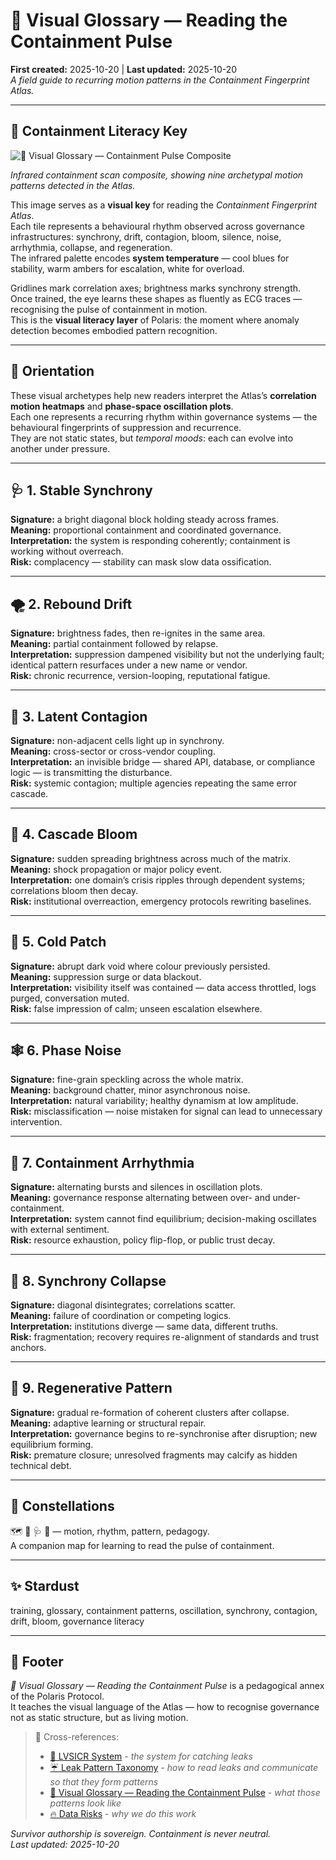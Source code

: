# 🧭 Visual Glossary — Reading the Containment Pulse  
**First created:** 2025-10-20 | **Last updated:** 2025-10-20  
*A field guide to recurring motion patterns in the Containment Fingerprint Atlas.*

---

## 📸 Containment Literacy Key  

![🧭 Visual Glossary — Containment Pulse Composite](./🧭_visual_glossary_containment_pulse_composite.png)  

*Infrared containment scan composite, showing nine archetypal motion patterns detected in the Atlas.*  

This image serves as a **visual key** for reading the *Containment Fingerprint Atlas*.  
Each tile represents a behavioural rhythm observed across governance infrastructures: synchrony, drift, contagion, bloom, silence, noise, arrhythmia, collapse, and regeneration.  
The infrared palette encodes **system temperature** — cool blues for stability, warm ambers for escalation, white for overload.  

Gridlines mark correlation axes; brightness marks synchrony strength.  
Once trained, the eye learns these shapes as fluently as ECG traces — recognising the pulse of containment in motion.  
This is the **visual literacy layer** of Polaris: the moment where anomaly detection becomes embodied pattern recognition.  

---

## 🧩 Orientation  
These visual archetypes help new readers interpret the Atlas’s **correlation motion heatmaps** and **phase-space oscillation plots**.  
Each one represents a recurring rhythm within governance systems — the behavioural fingerprints of suppression and recurrence.  
They are not static states, but *temporal moods*: each can evolve into another under pressure.  

---

## 🩺 1. Stable Synchrony  
**Signature:** a bright diagonal block holding steady across frames.  
**Meaning:** proportional containment and coordinated governance.  
**Interpretation:** the system is responding coherently; containment is working without overreach.  
**Risk:** complacency — stability can mask slow data ossification.  

---

## 🌪️ 2. Rebound Drift  
**Signature:** brightness fades, then re-ignites in the same area.  
**Meaning:** partial containment followed by relapse.  
**Interpretation:** suppression dampened visibility but not the underlying fault; identical pattern resurfaces under a new name or vendor.  
**Risk:** chronic recurrence, version-looping, reputational fatigue.  

---

## 🧬 3. Latent Contagion  
**Signature:** non-adjacent cells light up in synchrony.  
**Meaning:** cross-sector or cross-vendor coupling.  
**Interpretation:** an invisible bridge — shared API, database, or compliance logic — is transmitting the disturbance.  
**Risk:** systemic contagion; multiple agencies repeating the same error cascade.  

---

## 🌸 4. Cascade Bloom  
**Signature:** sudden spreading brightness across much of the matrix.  
**Meaning:** shock propagation or major policy event.  
**Interpretation:** one domain’s crisis ripples through dependent systems; correlations bloom then decay.  
**Risk:** institutional overreaction, emergency protocols rewriting baselines.  

---

## 🧊 5. Cold Patch  
**Signature:** abrupt dark void where colour previously persisted.  
**Meaning:** suppression surge or data blackout.  
**Interpretation:** visibility itself was contained — data access throttled, logs purged, conversation muted.  
**Risk:** false impression of calm; unseen escalation elsewhere.  

---

## 🕸️ 6. Phase Noise  
**Signature:** fine-grain speckling across the whole matrix.  
**Meaning:** background chatter, minor asynchronous noise.  
**Interpretation:** natural variability; healthy dynamism at low amplitude.  
**Risk:** misclassification — noise mistaken for signal can lead to unnecessary intervention.  

---

## 🩻 7. Containment Arrhythmia  
**Signature:** alternating bursts and silences in oscillation plots.  
**Meaning:** governance response alternating between over- and under-containment.  
**Interpretation:** system cannot find equilibrium; decision-making oscillates with external sentiment.  
**Risk:** resource exhaustion, policy flip-flop, or public trust decay.  

---

## 🌊 8. Synchrony Collapse  
**Signature:** diagonal disintegrates; correlations scatter.  
**Meaning:** failure of coordination or competing logics.  
**Interpretation:** institutions diverge — same data, different truths.  
**Risk:** fragmentation; recovery requires re-alignment of standards and trust anchors.  

---

## 🔬 9. Regenerative Pattern  
**Signature:** gradual re-formation of coherent clusters after collapse.  
**Meaning:** adaptive learning or structural repair.  
**Interpretation:** governance begins to re-synchronise after disruption; new equilibrium forming.  
**Risk:** premature closure; unresolved fragments may calcify as hidden technical debt.  

---

## 🌌 Constellations  
🗺️ 🧼 🩺 🌊 — motion, rhythm, pattern, pedagogy.  
A companion map for learning to read the pulse of containment.  

---

## ✨ Stardust  
training, glossary, containment patterns, oscillation, synchrony, contagion, drift, bloom, governance literacy  

---

## 🏮 Footer  
*🧭 Visual Glossary — Reading the Containment Pulse* is a pedagogical annex of the Polaris Protocol.  
It teaches the visual language of the Atlas — how to recognise governance not as static structure, but as living motion.  

> 📡 Cross-references:
>
> - [📡 LVSICR System](./📡_lvsicr_leak_vector_spread_intent_containment_recurrence.md) - *the system for catching leaks*  
> - [☔️ Leak Pattern Taxonomy](./☔️_leak_pattern_taxonomy.md) - *how to read leaks and communicate so that they form patterns*  
> - [🧭 Visual Glossary — Reading the Containment Pulse](./🧭_visual_glossary_containment_pulse.md) - *what those patterns look like*  
> - [🔥 Data Risks](../../🔥_Data_Risks/README.md) - *why we do this work*  

*Survivor authorship is sovereign. Containment is never neutral.*  
_Last updated: 2025-10-20_  
